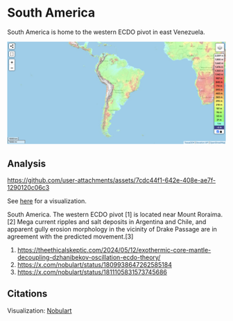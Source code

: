 # South America

South America is home to the western ECDO pivot in east Venezuela.

![sa](img/south-america-elevation.png "sa")

## Analysis

https://github.com/user-attachments/assets/7cdc44f1-642e-408e-ae7f-1290120c06c3

See [here](https://github.com/sovrynn/ecdo/tree/master/6-LITERATURE-MEDIA/nobulart/ecdo-visualizations) for a visualization.

South America. The western ECDO pivot [1] is located near Mount Roraima.[2] Mega current ripples and salt deposits in Argentina and Chile, and apparent gully erosion morphology in the vicinity of Drake Passage are in agreement with the predicted movement.[3]
1. https://theethicalskeptic.com/2024/05/12/exothermic-core-mantle-decoupling-dzhanibekov-oscillation-ecdo-theory/
2. https://x.com/nobulart/status/1809938647262585184
3. https://x.com/nobulart/status/1811105831573745686

## Citations

Visualization: [Nobulart](https://nobulart.com)
